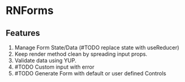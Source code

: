 # RNForms

## Features

1. Manage Form State/Data (#TODO replace state with useReducer)
2. Keep render method clean by spreading input props.
3. Validate data using YUP.
4. #TODO Custom input with error
5. #TODO Generate Form with default or user defined Controls
